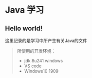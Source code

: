 # Java 学习
## Hello world!
这里记录的是学习中所产生有关Java的文件

>所使用的开发环境：
> + jdk 8u241 windows
> + VS code
> + Windows10 1909
